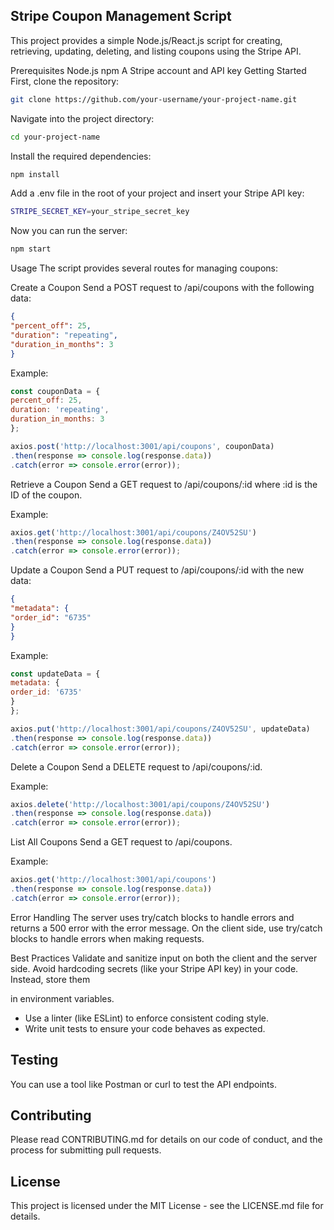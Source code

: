 ## Stripe Coupon Management Script

This project provides a simple Node.js/React.js script for creating, retrieving, updating, deleting, and listing coupons using the Stripe API.

Prerequisites
Node.js
npm
A Stripe account and API key
Getting Started
First, clone the repository:

```bash
git clone https://github.com/your-username/your-project-name.git
```

Navigate into the project directory:

```bash
cd your-project-name
```

Install the required dependencies:

```bash
npm install
```

Add a .env file in the root of your project and insert your Stripe API key:

```bash
STRIPE_SECRET_KEY=your_stripe_secret_key
```

Now you can run the server:

```bash
npm start
```

Usage
The script provides several routes for managing coupons:

Create a Coupon
Send a POST request to /api/coupons with the following data:

```json
{
"percent_off": 25,
"duration": "repeating",
"duration_in_months": 3
}
```

Example:

```javascript
const couponData = {
percent_off: 25,
duration: 'repeating',
duration_in_months: 3
};

axios.post('http://localhost:3001/api/coupons', couponData)
.then(response => console.log(response.data))
.catch(error => console.error(error));
```

Retrieve a Coupon
Send a GET request to /api/coupons/:id where :id is the ID of the coupon.

Example:

```javascript
axios.get('http://localhost:3001/api/coupons/Z4OV52SU')
.then(response => console.log(response.data))
.catch(error => console.error(error));
```

Update a Coupon
Send a PUT request to /api/coupons/:id with the new data:

```json
{
"metadata": {
"order_id": "6735"
}
}
```

Example:

```javascript
const updateData = {
metadata: {
order_id: '6735'
}
};

axios.put('http://localhost:3001/api/coupons/Z4OV52SU', updateData)
.then(response => console.log(response.data))
.catch(error => console.error(error));
```

Delete a Coupon
Send a DELETE request to /api/coupons/:id.

Example:

```javascript
axios.delete('http://localhost:3001/api/coupons/Z4OV52SU')
.then(response => console.log(response.data))
.catch(error => console.error(error));
```

List All Coupons
Send a GET request to /api/coupons.

Example:

```javascript
axios.get('http://localhost:3001/api/coupons')
.then(response => console.log(response.data))
.catch(error => console.error(error));
```

Error Handling
The server uses try/catch blocks to handle errors and returns a 500 error with the error message. On the client side, use try/catch blocks to handle errors when making requests.

Best Practices
Validate and sanitize input on both the client and the server side.
Avoid hardcoding secrets (like your Stripe API key) in your code. Instead, store them

in environment variables.
- Use a linter (like ESLint) to enforce consistent coding style.
- Write unit tests to ensure your code behaves as expected.

## Testing

You can use a tool like Postman or curl to test the API endpoints.

## Contributing

Please read CONTRIBUTING.md for details on our code of conduct, and the process for submitting pull requests.

## License

This project is licensed under the MIT License - see the LICENSE.md file for details.
